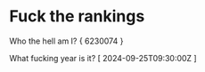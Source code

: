 # Fuck the rankings

Who the hell am I?
{ 6230074 }

What fucking year is it?
[ 2024-09-25T09:30:00Z ]

